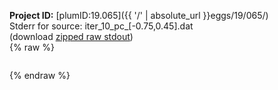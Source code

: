 **Project ID:** [plumID:19.065]({{ '/' | absolute_url }}eggs/19/065/)  
Stderr for source:  iter_10_pc_[-0.75,0.45].dat   
(download [zipped raw stdout](iter_10_pc_[-0.75,0.45].dat.plumed.stdout.txt.zip))  
{% raw %}
<pre>
</pre>
{% endraw %}
